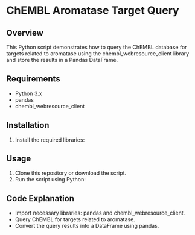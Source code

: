 # ChEMBL Aromatase Target Query

## Overview
This Python script demonstrates how to query the ChEMBL database for targets related to aromatase using the chembl_webresource_client library and store the results in a Pandas DataFrame.

## Requirements
- Python 3.x
- pandas
- chembl_webresource_client

## Installation
1. Install the required libraries:

## Usage
1. Clone this repository or download the script.
2. Run the script using Python:


## Code Explanation
- Import necessary libraries: pandas and chembl_webresource_client.
- Query ChEMBL for targets related to aromatase.
- Convert the query results into a DataFrame using pandas.



